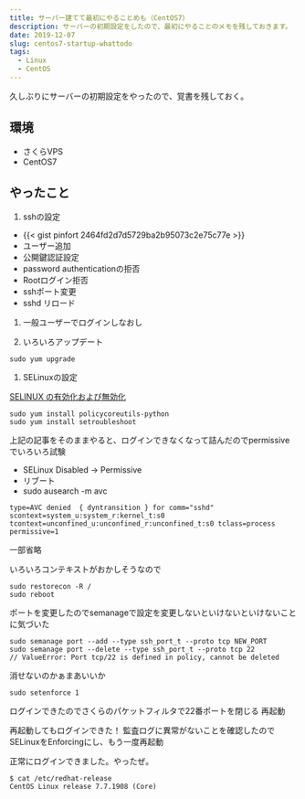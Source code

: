 ```yaml
---
title: サーバー建てて最初にやることめも（CentOS7）
description: サーバーの初期設定をしたので、最初にやることのメモを残しておきます。
date: 2019-12-07
slug: centos7-startup-whattodo
tags:
  - Linux
  - CentOS
---
```

久しぶりにサーバーの初期設定をやったので、覚書を残しておく。

## 環境
- さくらVPS
- CentOS7

## やったこと

1. sshの設定
  - {{< gist pinfort 2464fd2d7d5729ba2b95073c2e75c77e >}}
  - ユーザー追加
  - 公開鍵認証設定
  - password authenticationの拒否
  - Rootログイン拒否
  - sshポート変更
  - sshd リロード

1. 一般ユーザーでログインしなおし

1. いろいろアップデート
```
sudo yum upgrade
```

1. SELinuxの設定

[SELINUX の有効化および無効化](https://access.redhat.com/documentation/ja-jp/red_hat_enterprise_linux/6/html/security-enhanced_linux/sect-security-enhanced_linux-working_with_selinux-enabling_and_disabling_selinux)

```
sudo yum install policycoreutils-python
sudo yum install setroubleshoot
```

上記の記事をそのままやると、ログインできなくなって詰んだのでpermissiveでいろいろ試験

- SELinux Disabled -> Permissive
- リブート
- sudo ausearch -m avc

```
type=AVC denied  { dyntransition } for comm="sshd" scontext=system_u:system_r:kernel_t:s0 tcontext=unconfined_u:unconfined_r:unconfined_t:s0 tclass=process permissive=1
```
一部省略

いろいろコンテキストがおかしそうなので
```
sudo restorecon -R /
sudo reboot
```

ポートを変更したのでsemanageで設定を変更しないといけないといけないことに気づいた

```
sudo semanage port --add --type ssh_port_t --proto tcp NEW_PORT
sudo semanage port --delete --type ssh_port_t --proto tcp 22
// ValueError: Port tcp/22 is defined in policy, cannot be deleted
```
消せないのかぁまあいいか

```
sudo setenforce 1
```

ログインできたのでさくらのパケットフィルタで22番ポートを閉じる
再起動

再起動してもログインできた！
監査ログに異常がないことを確認したのでSELinuxをEnforcingにし、もう一度再起動

正常にログインできました。やったぜ。

```
$ cat /etc/redhat-release
CentOS Linux release 7.7.1908 (Core)
```
